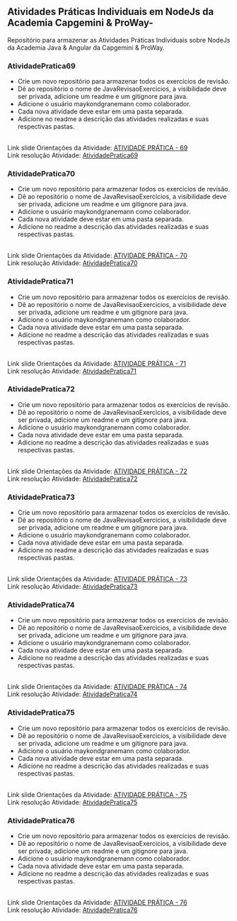 # <h2>Atividades Práticas Individuais em NodeJs da Academia Capgemini & ProWay-
Repositório para armazenar as Atividades Práticas Individuais sobre NodeJs da Academia Java &amp; Angular da Capgemini &amp; ProWay.

<h3>AtividadePratica69</h3>
<ul>
  <li>  Crie um novo repositório para armazenar todos os exercícios de revisão.</li>
  <li>  Dê ao repositório o nome de JavaRevisaoExercicios, a visibilidade deve ser privada, adicione um readme e um gitignore para java.</li>
  <li>  Adicione o usuário maykondgranemann como colaborador.</li>
  <li>  Cada nova atividade deve estar em uma pasta separada.</li>
  <li>  Adicione no readme a descrição das atividades realizadas e suas respectivas pastas.</li>
</ul>
<br />
Link slide Orientações da Atividade: <a href="https://docs.google.com/presentation/d/1TP_M1RPAM1O0jNNZZUV2CpdmapoDHpwEyn40RsSMH7A/edit#slide=id.gecd232fb99_0_0">ATIVIDADE PRÁTICA - 69<a/>
<br />   
Link resolução Atividade: <a href="https://github.com/ReAraujo/AtividadesPraticas_NodeJs_Individuais_AcademiaCapgeminiProWay/tree/main/AtividadePratica69">AtividadePratica69<a/>
<br />
  
<h3>AtividadePratica70</h3>
<ul>
  <li>  Crie um novo repositório para armazenar todos os exercícios de revisão.</li>
  <li>  Dê ao repositório o nome de JavaRevisaoExercicios, a visibilidade deve ser privada, adicione um readme e um gitignore para java.</li>
  <li>  Adicione o usuário maykondgranemann como colaborador.</li>
  <li>  Cada nova atividade deve estar em uma pasta separada.</li>
  <li>  Adicione no readme a descrição das atividades realizadas e suas respectivas pastas.</li>
</ul>
<br />
Link slide Orientações da Atividade: <a href="https://docs.google.com/presentation/d/18oNpoxOXyFM-__L2NvL4_-MSvd3ZomKuxLxVxyWsWHI/edit#slide=id.gecd232fb99_0_0">ATIVIDADE PRÁTICA - 70<a/>
<br />   
Link resolução Atividade: <a href="https://github.com/ReAraujo/AtividadesPraticas_NodeJs_Individuais_AcademiaCapgeminiProWay/tree/main/AtividadePratica70">AtividadePratica70<a/>
<br />

<h3>AtividadePratica71</h3>
<ul>
  <li>  Crie um novo repositório para armazenar todos os exercícios de revisão.</li>
  <li>  Dê ao repositório o nome de JavaRevisaoExercicios, a visibilidade deve ser privada, adicione um readme e um gitignore para java.</li>
  <li>  Adicione o usuário maykondgranemann como colaborador.</li>
  <li>  Cada nova atividade deve estar em uma pasta separada.</li>
  <li>  Adicione no readme a descrição das atividades realizadas e suas respectivas pastas.</li>
</ul>
<br />
Link slide Orientações da Atividade: <a href="https://docs.google.com/presentation/d/1IN9CflR_NonQskSmWXoZGY3lTwSJAmgqh5kYx_0aLnM/edit#slide=id.gecd232fb99_0_0">ATIVIDADE PRÁTICA - 71<a/>
<br />   
Link resolução Atividade: <a href="https://github.com/ReAraujo/AtividadesPraticas_NodeJs_Individuais_AcademiaCapgeminiProWay/tree/main/AtividadePratica71">AtividadePratica71<a/>
<br />
  
<h3>AtividadePratica72</h3>
<ul>
  <li>  Crie um novo repositório para armazenar todos os exercícios de revisão.</li>
  <li>  Dê ao repositório o nome de JavaRevisaoExercicios, a visibilidade deve ser privada, adicione um readme e um gitignore para java.</li>
  <li>  Adicione o usuário maykondgranemann como colaborador.</li>
  <li>  Cada nova atividade deve estar em uma pasta separada.</li>
  <li>  Adicione no readme a descrição das atividades realizadas e suas respectivas pastas.</li>
</ul>
<br />
Link slide Orientações da Atividade: <a href="https://docs.google.com/presentation/d/173vm0WsRdTEAK6McV3Sq-0cDb-orSMEARw6QySijRmg/edit#slide=id.gecd232fb99_0_0">ATIVIDADE PRÁTICA - 72<a/>
<br />   
Link resolução Atividade: <a href="https://github.com/ReAraujo/AtividadesPraticas_NodeJs_Individuais_AcademiaCapgeminiProWay/tree/main/AtividadePratica72">AtividadePratica72<a/>
<br />
  
<h3>AtividadePratica73</h3>
<ul>
  <li>  Crie um novo repositório para armazenar todos os exercícios de revisão.</li>
  <li>  Dê ao repositório o nome de JavaRevisaoExercicios, a visibilidade deve ser privada, adicione um readme e um gitignore para java.</li>
  <li>  Adicione o usuário maykondgranemann como colaborador.</li>
  <li>  Cada nova atividade deve estar em uma pasta separada.</li>
  <li>  Adicione no readme a descrição das atividades realizadas e suas respectivas pastas.</li>
</ul>
<br />
Link slide Orientações da Atividade: <a href="https://docs.google.com/presentation/d/1JG5vvgvooown_FrVcu1XlgCSnD24Q1cIoVqBlGUqHak/edit#slide=id.gecd232fb99_0_0">ATIVIDADE PRÁTICA - 73<a/>
<br />   
Link resolução Atividade: <a href="https://github.com/ReAraujo/AtividadesPraticas_NodeJs_Individuais_AcademiaCapgeminiProWay/tree/main/AtividadePratica73">AtividadePratica73<a/>
<br />
  
<h3>AtividadePratica74</h3>
<ul>
  <li>  Crie um novo repositório para armazenar todos os exercícios de revisão.</li>
  <li>  Dê ao repositório o nome de JavaRevisaoExercicios, a visibilidade deve ser privada, adicione um readme e um gitignore para java.</li>
  <li>  Adicione o usuário maykondgranemann como colaborador.</li>
  <li>  Cada nova atividade deve estar em uma pasta separada.</li>
  <li>  Adicione no readme a descrição das atividades realizadas e suas respectivas pastas.</li>
</ul>
<br />
Link slide Orientações da Atividade: <a href="hhttps://docs.google.com/presentation/d/1x6Q-V-5UdRq1TaUpEE71ESttMEnqdYD1Pacqk9G3MSU/edit#slide=id.gecd232fb99_0_0">ATIVIDADE PRÁTICA - 74<a/>
<br />   
Link resolução Atividade: <a href="https://github.com/ReAraujo/AtividadesPraticas_NodeJs_Individuais_AcademiaCapgeminiProWay/tree/main/AtividadePratica74">AtividadePratica74<a/>
<br />
  
<h3>AtividadePratica75</h3>
<ul>
  <li>  Crie um novo repositório para armazenar todos os exercícios de revisão.</li>
  <li>  Dê ao repositório o nome de JavaRevisaoExercicios, a visibilidade deve ser privada, adicione um readme e um gitignore para java.</li>
  <li>  Adicione o usuário maykondgranemann como colaborador.</li>
  <li>  Cada nova atividade deve estar em uma pasta separada.</li>
  <li>  Adicione no readme a descrição das atividades realizadas e suas respectivas pastas.</li>
</ul>
<br />
Link slide Orientações da Atividade: <a href="https://docs.google.com/presentation/d/1qyG_M6SwX0zcucWVo98sTlQ43cJo7aRKWjk8rdsqFjo/edit#slide=id.gecd232fb99_0_0">ATIVIDADE PRÁTICA - 75<a/>
<br />   
Link resolução Atividade: <a href="https://github.com/ReAraujo/AtividadesPraticas_NodeJs_Individuais_AcademiaCapgeminiProWay/tree/main/AtividadePratica75">AtividadePratica75<a/>
<br />
  
<h3>AtividadePratica76</h3>
<ul>
  <li>  Crie um novo repositório para armazenar todos os exercícios de revisão.</li>
  <li>  Dê ao repositório o nome de JavaRevisaoExercicios, a visibilidade deve ser privada, adicione um readme e um gitignore para java.</li>
  <li>  Adicione o usuário maykondgranemann como colaborador.</li>
  <li>  Cada nova atividade deve estar em uma pasta separada.</li>
  <li>  Adicione no readme a descrição das atividades realizadas e suas respectivas pastas.</li>
</ul>
<br />
Link slide Orientações da Atividade: <a href="https://docs.google.com/presentation/d/1VL0kgRQplpcOMyiqJVMKjt_zUUEunf-zyfZvd8sCcfk/edit#slide=id.gecd232fb99_0_0">ATIVIDADE PRÁTICA - 76<a/>
<br />   
Link resolução Atividade: <a href="https://github.com/ReAraujo/AtividadesPraticas_NodeJs_Individuais_AcademiaCapgeminiProWay/tree/main/AtividadePratica76">AtividadePratica76<a/>
<br />
  

  
